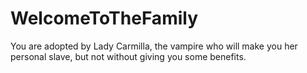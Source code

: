 # WelcomeToTheFamily
You are adopted by Lady Carmilla, the vampire who will make you her personal slave, but not without giving you some benefits.

